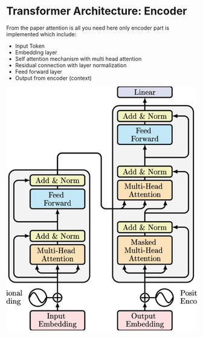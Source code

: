 # Transformer Architecture: Encoder
From the paper attention is all you need here only encoder part is implemented which include:

- Input Token
- Embedding layer
- Self attention mechanism with multi head attention
- Residual connection with layer normalization
- Feed forward layer
- Output from encoder (context)

![model](../images/model.jpg)


